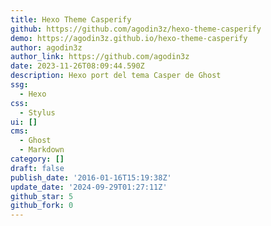 ```yaml
---
title: Hexo Theme Casperify
github: https://github.com/agodin3z/hexo-theme-casperify
demo: https://agodin3z.github.io/hexo-theme-casperify
author: agodin3z
author_link: https://github.com/agodin3z
date: 2023-11-26T08:09:44.590Z
description: Hexo port del tema Casper de Ghost
ssg:
  - Hexo
css:
  - Stylus
ui: []
cms:
  - Ghost
  - Markdown
category: []
draft: false
publish_date: '2016-01-16T15:19:38Z'
update_date: '2024-09-29T01:27:11Z'
github_star: 5
github_fork: 0
---
```

